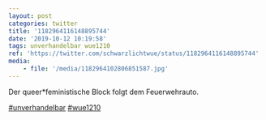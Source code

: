 ```yaml
---
layout: post
categories: twitter
title: '1182964116148895744'
date: '2019-10-12 10:19:58'
tags: unverhandelbar wue1210
ref: 'https://twitter.com/schwarzlichtwue/status/1182964116148895744'
media:
    - file: '/media/1182964102806851587.jpg'
---
```

Der queer\*feministische Block folgt dem Feuerwehrauto.

[#unverhandelbar](/t/unverhandelbar) [#wue1210](/t/wue1210) 